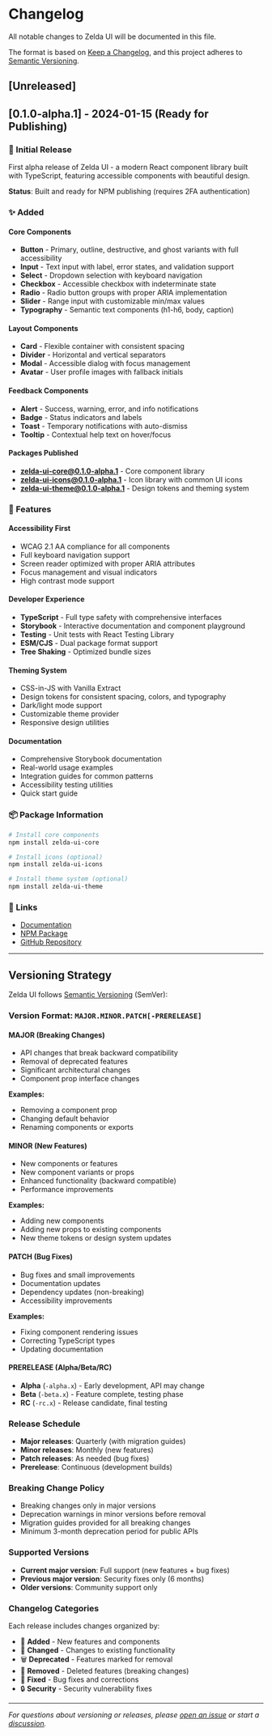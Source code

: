 # Changelog

All notable changes to Zelda UI will be documented in this file.

The format is based on [Keep a Changelog](https://keepachangelog.com/en/1.0.0/),
and this project adheres to [Semantic Versioning](https://semver.org/spec/v2.0.0.html).

## [Unreleased]

## [0.1.0-alpha.1] - 2024-01-15 (Ready for Publishing)

### 🎉 Initial Release

First alpha release of Zelda UI - a modern React component library built with TypeScript, featuring accessible components with beautiful design.

**Status**: Built and ready for NPM publishing (requires 2FA authentication)

### ✨ Added

#### Core Components
- **Button** - Primary, outline, destructive, and ghost variants with full accessibility
- **Input** - Text input with label, error states, and validation support
- **Select** - Dropdown selection with keyboard navigation
- **Checkbox** - Accessible checkbox with indeterminate state
- **Radio** - Radio button groups with proper ARIA implementation
- **Slider** - Range input with customizable min/max values
- **Typography** - Semantic text components (h1-h6, body, caption)

#### Layout Components
- **Card** - Flexible container with consistent spacing
- **Divider** - Horizontal and vertical separators
- **Modal** - Accessible dialog with focus management
- **Avatar** - User profile images with fallback initials

#### Feedback Components
- **Alert** - Success, warning, error, and info notifications
- **Badge** - Status indicators and labels
- **Toast** - Temporary notifications with auto-dismiss
- **Tooltip** - Contextual help text on hover/focus

#### Packages Published
- **zelda-ui-core@0.1.0-alpha.1** - Core component library
- **zelda-ui-icons@0.1.0-alpha.1** - Icon library with common UI icons
- **zelda-ui-theme@0.1.0-alpha.1** - Design tokens and theming system

### 🎨 Features

#### Accessibility First
- WCAG 2.1 AA compliance for all components
- Full keyboard navigation support
- Screen reader optimized with proper ARIA attributes
- Focus management and visual indicators
- High contrast mode support

#### Developer Experience
- **TypeScript** - Full type safety with comprehensive interfaces
- **Storybook** - Interactive documentation and component playground
- **Testing** - Unit tests with React Testing Library
- **ESM/CJS** - Dual package format support
- **Tree Shaking** - Optimized bundle sizes

#### Theming System
- CSS-in-JS with Vanilla Extract
- Design tokens for consistent spacing, colors, and typography
- Dark/light mode support
- Customizable theme provider
- Responsive design utilities

#### Documentation
- Comprehensive Storybook documentation
- Real-world usage examples
- Integration guides for common patterns
- Accessibility testing utilities
- Quick start guide

### 📦 Package Information

```bash
# Install core components
npm install zelda-ui-core

# Install icons (optional)
npm install zelda-ui-icons

# Install theme system (optional)
npm install zelda-ui-theme
```

### 🔗 Links

- [Documentation](https://goodcallmike.github.io/zelda-ui/)
- [NPM Package](https://www.npmjs.com/package/zelda-ui-core)
- [GitHub Repository](https://github.com/goodcallmike/zelda-ui)

---

## Versioning Strategy

Zelda UI follows [Semantic Versioning](https://semver.org/) (SemVer):

### Version Format: `MAJOR.MINOR.PATCH[-PRERELEASE]`

#### MAJOR (Breaking Changes)
- API changes that break backward compatibility
- Removal of deprecated features
- Significant architectural changes
- Component prop interface changes

**Examples:**
- Removing a component prop
- Changing default behavior
- Renaming components or exports

#### MINOR (New Features)
- New components or features
- New component variants or props
- Enhanced functionality (backward compatible)
- Performance improvements

**Examples:**
- Adding new components
- Adding new props to existing components
- New theme tokens or design system updates

#### PATCH (Bug Fixes)
- Bug fixes and small improvements
- Documentation updates
- Dependency updates (non-breaking)
- Accessibility improvements

**Examples:**
- Fixing component rendering issues
- Correcting TypeScript types
- Updating documentation

#### PRERELEASE (Alpha/Beta/RC)
- **Alpha** (`-alpha.x`) - Early development, API may change
- **Beta** (`-beta.x`) - Feature complete, testing phase
- **RC** (`-rc.x`) - Release candidate, final testing

### Release Schedule

- **Major releases**: Quarterly (with migration guides)
- **Minor releases**: Monthly (new features)
- **Patch releases**: As needed (bug fixes)
- **Prerelease**: Continuous (development builds)

### Breaking Change Policy

- Breaking changes only in major versions
- Deprecation warnings in minor versions before removal
- Migration guides provided for all breaking changes
- Minimum 3-month deprecation period for public APIs

### Supported Versions

- **Current major version**: Full support (new features + bug fixes)
- **Previous major version**: Security fixes only (6 months)
- **Older versions**: Community support only

### Changelog Categories

Each release includes changes organized by:

- 🎉 **Added** - New features and components
- 🔄 **Changed** - Changes to existing functionality
- 🗑️ **Deprecated** - Features marked for removal
- 🚫 **Removed** - Deleted features (breaking changes)
- 🐛 **Fixed** - Bug fixes and corrections
- 🔒 **Security** - Security vulnerability fixes

---

*For questions about versioning or releases, please [open an issue](https://github.com/goodcallmike/zelda-ui/issues) or start a [discussion](https://github.com/goodcallmike/zelda-ui/discussions).*